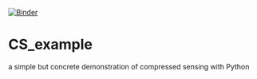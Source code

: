[![Binder](https://mybinder.org/badge_logo.svg)](https://mybinder.org/v2/gh/PaulWawerek-L/CS_example.git/HEAD?labpath=CS_examlpe.ipyn)
# CS_example
a simple but concrete demonstration of compressed sensing with Python

